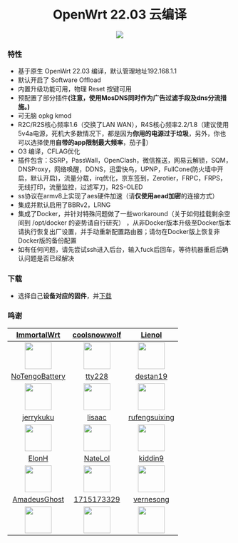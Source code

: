 <h1 align="center">OpenWrt 22.03 云编译</h1>
<p align="center">
<a href="https://github.com/gxnas/OpenWrt-22.03/actions/workflows/OpenWrt-22.03-X86-64.yml">
    <img src="https://github.com/gxnas/OpenWrt-22.03/actions/workflows/OpenWrt-22.03-X86-64.yml/badge.svg?style=flat" />
</a>
<p>



### 特性

- 基于原生 OpenWrt 22.03 编译，默认管理地址192.168.1.1
- 默认开启了 Software Offload
- 内置升级功能可用，物理 Reset 按键可用
- 预配置了部分插件<b>(注意，使用MosDNS同时作为广告过滤手段及dns分流措施。)</b>
- 可无脑 opkg kmod
- R2C/R2S核心频率1.6（交换了LAN WAN），R4S核心频率2.2/1.8（建议使用5v4a电源，死机大多数情况下，都是因为<b>你用的电源过于垃圾</b>，另外，你也可以选择使用<b>自带的app限制最大频率</b>，茄子🍆）
- O3 编译，CFLAG优化
- 插件包含：SSRP，PassWall，OpenClash，微信推送，网易云解锁，SQM，DNSProxy，网络唤醒，DDNS，迅雷快鸟，UPNP，FullCone(防火墙中开启，默认开启)，流量分载，irq优化，京东签到，Zerotier，FRPC，FRPS，无线打印，流量监控，过滤军刀，R2S-OLED
- ss协议在armv8上实现了aes硬件加速（请<b>仅使用aead加密</b>的连接方式）
- 集成并默认启用了BBRv2，LRNG
- 集成了Docker，并针对特殊问题做了一些workaround（关于如何挂载剩余空间到 /opt/docker 的姿势请自行研究） ，从非Docker版本升级至Docker版本请执行恢复出厂设置，并手动重新配置路由器；请勿在Docker版上恢复非Docker版的备份配置
- 如有任何问题，请先尝试ssh进入后台，输入fuck后回车，等待机器重启后确认问题是否已经解决 

### 下载

- 选择自己<b>设备对应的固件</b>，并[下载](https://github.com/gxnas/OpenWrt-22.03/releases)

### 鸣谢

|          [ImmortalWrt](https://github.com/immortalwrt)           |           [coolsnowwolf](https://github.com/coolsnowwolf)            |              [Lienol](https://github.com/Lienol)               |
| :----------------------------------------------------------: | :----------------------------------------------------------: | :----------------------------------------------------------: |
| <img width="60" src="https://avatars.githubusercontent.com/u/53193414"/> | <img width="60" src="https://avatars.githubusercontent.com/u/31687149" /> | <img width="60" src="https://avatars.githubusercontent.com/u/23146169" /> |
|              [NoTengoBattery](https://github.com/NoTengoBattery)               |              [tty228](https://github.com/tty228)               |              [destan19](https://github.com/destan19)               |
| <img width="60" src="https://avatars.githubusercontent.com/u/11285513" /> | <img width="60" src="https://avatars.githubusercontent.com/u/33397881" /> | <img width="60" src="https://avatars.githubusercontent.com/u/3950091" /> |
|              [jerrykuku](https://github.com/jerrykuku)               |              [lisaac](https://github.com/lisaac)               |              [rufengsuixing](https://github.com/rufengsuixing)               |
| <img width="60" src="https://avatars.githubusercontent.com/u/9485680" /> | <img width="60" src="https://avatars.githubusercontent.com/u/3320969" /> | <img width="60" src="https://avatars.githubusercontent.com/u/22387141" /> |
|              [ElonH](https://github.com/ElonH)               |              [NateLol](https://github.com/NateLol)               |              [kiddin9](https://github.com/kiddin9)               |
| <img width="60" src="https://avatars.githubusercontent.com/u/32666230" /> | <img width="60" src="https://avatars.githubusercontent.com/u/5166306" /> | <img width="60" src="https://avatars.githubusercontent.com/u/48883331" /> |
|              [AmadeusGhost](https://github.com/AmadeusGhost)               |              [1715173329](https://github.com/1715173329)               |              [vernesong](https://github.com/vernesong)               |
| <img width="60" src="https://avatars.githubusercontent.com/u/42570690" /> | <img width="60" src="https://avatars.githubusercontent.com/u/22235437" /> | <img width="60" src="https://avatars.githubusercontent.com/u/42875168" /> |
